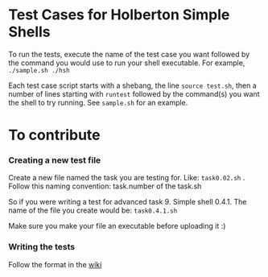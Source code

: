 # Test Cases for Holberton Simple Shells

To run the tests, execute the name of the test case you want followed by the command you would use to run your shell executable. For example, `./sample.sh ./hsh`

Each test case script starts with a shebang, the line `source test.sh`, then a number of lines starting with `runtest` followed by the command(s) you want the shell to try running. See `sample.sh` for an example.

# To contribute
### Creating a new test file
Create a new file named the task you are testing for. Like: `task0.02.sh` . Follow this naming convention: 
task.number of the task.sh

So if you were writing a test for advanced task 9. Simple shell 0.4.1. The name of the file you create would be:
`task0.4.1.sh`

Make sure you make your file an executable before uploading it :)

### Writing the tests

Follow the format in the [wiki](https://github.com/HermesBoots/simple_shell_tests/wiki/Writing-the-tests)
